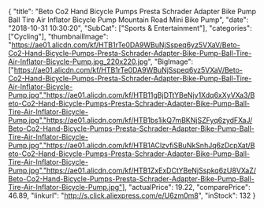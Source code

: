 {
	"title": "Beto Co2 Hand Bicycle Pumps Presta Schrader Adapter Bike Pump Ball Tire Air Inflator Bicycle Pump Mountain Road Mini Bike Pump",
	"date": "2018-10-31 10:30:20",
	"SubCat": ["Sports & Entertainment"],
	"categories": ["Cycling"],
	"thumbnailImage": "https://ae01.alicdn.com/kf/HTB1rTe0DA9WBuNjSspeq6yz5VXaV/Beto-Co2-Hand-Bicycle-Pumps-Presta-Schrader-Adapter-Bike-Pump-Ball-Tire-Air-Inflator-Bicycle-Pump.jpg_220x220.jpg",
	"BigImage": ["https://ae01.alicdn.com/kf/HTB1rTe0DA9WBuNjSspeq6yz5VXaV/Beto-Co2-Hand-Bicycle-Pumps-Presta-Schrader-Adapter-Bike-Pump-Ball-Tire-Air-Inflator-Bicycle-Pump.jpg","https://ae01.alicdn.com/kf/HTB11gBjDTtYBeNjy1Xdq6xXyVXa3/Beto-Co2-Hand-Bicycle-Pumps-Presta-Schrader-Adapter-Bike-Pump-Ball-Tire-Air-Inflator-Bicycle-Pump.jpg","https://ae01.alicdn.com/kf/HTB1bs1ikQ7mBKNjSZFyq6zydFXaJ/Beto-Co2-Hand-Bicycle-Pumps-Presta-Schrader-Adapter-Bike-Pump-Ball-Tire-Air-Inflator-Bicycle-Pump.jpg","https://ae01.alicdn.com/kf/HTB1AClzvfiSBuNkSnhJq6zDcpXat/Beto-Co2-Hand-Bicycle-Pumps-Presta-Schrader-Adapter-Bike-Pump-Ball-Tire-Air-Inflator-Bicycle-Pump.jpg","https://ae01.alicdn.com/kf/HTB1ZxExDCtYBeNjSspkq6zU8VXaZ/Beto-Co2-Hand-Bicycle-Pumps-Presta-Schrader-Adapter-Bike-Pump-Ball-Tire-Air-Inflator-Bicycle-Pump.jpg"],
	"actualPrice": 19.22,
	"comparePrice": 46.89,
	"linkurl": "http://s.click.aliexpress.com/e/U6zm0m8",
	"inStock": 132
}
